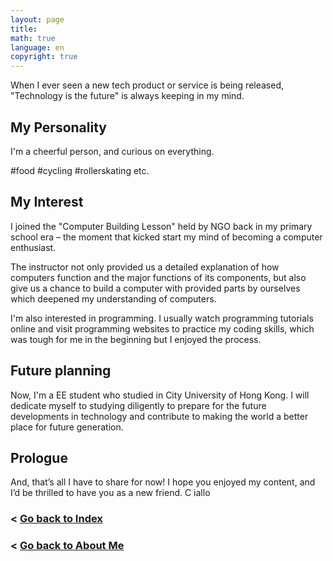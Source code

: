 ```yaml
---
layout: page
title: 
math: true
language: en
copyright: true
---
```

When I ever seen a new tech product or service is being released, "Technology is the future" is always keeping in my mind.

## My Personality
I'm a cheerful person, and curious on everything.

#food #cycling #rollerskating etc.

## My Interest
I joined the "Computer Building Lesson" held by NGO back in my primary school era – the moment that kicked start my mind of becoming a computer enthusiast.

The instructor not only provided us a detailed explanation of how computers function and the major functions of its components, but also give us a chance to build a computer with provided parts by ourselves which deepened my understanding of computers.

I'm also interested in programming. I usually watch programming tutorials online and visit programming websites to practice my coding skills, which was tough for me in the beginning but I enjoyed the process.

## Future planning
Now, I'm a EE student who studied in City University of Hong Kong. I will dedicate myself to studying diligently to prepare for the future developments in technology and contribute to making the world a better place for future generation.

## Prologue
And, that’s all I have to share for now! I hope you enjoyed my content, and I’d be thrilled to have you as a new friend. C
iallo
### < [Go back to Index](https://lolicon.wtf/about/self_intro)
### < [Go back to About Me](https://lolicon.wtf/about)
